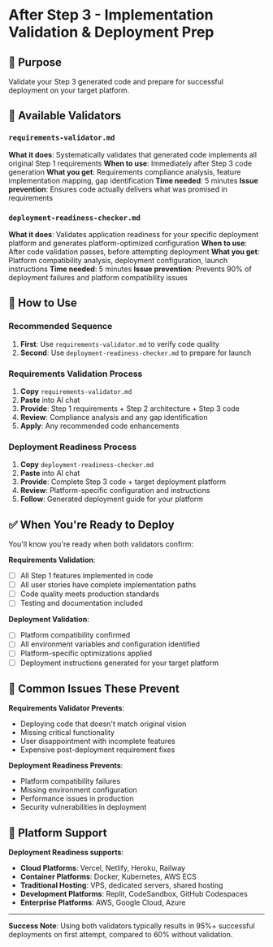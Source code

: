 # After Step 3 - Implementation Validation & Deployment Prep

## 🎯 Purpose
Validate your Step 3 generated code and prepare for successful deployment on your target platform.

## 🎯 Available Validators

### `requirements-validator.md`
**What it does**: Systematically validates that generated code implements all original Step 1 requirements
**When to use**: Immediately after Step 3 code generation
**What you get**: Requirements compliance analysis, feature implementation mapping, gap identification
**Time needed**: 5 minutes
**Issue prevention**: Ensures code actually delivers what was promised in requirements

### `deployment-readiness-checker.md` 
**What it does**: Validates application readiness for your specific deployment platform and generates platform-optimized configuration
**When to use**: After code validation passes, before attempting deployment
**What you get**: Platform compatibility analysis, deployment configuration, launch instructions
**Time needed**: 5 minutes
**Issue prevention**: Prevents 90% of deployment failures and platform compatibility issues

## 🚀 How to Use

### Recommended Sequence
1. **First**: Use `requirements-validator.md` to verify code quality
2. **Second**: Use `deployment-readiness-checker.md` to prepare for launch

### Requirements Validation Process
1. **Copy** `requirements-validator.md`
2. **Paste** into AI chat
3. **Provide**: Step 1 requirements + Step 2 architecture + Step 3 code
4. **Review**: Compliance analysis and any gap identification
5. **Apply**: Any recommended code enhancements

### Deployment Readiness Process  
1. **Copy** `deployment-readiness-checker.md`
2. **Paste** into AI chat
3. **Provide**: Complete Step 3 code + target deployment platform
4. **Review**: Platform-specific configuration and instructions
5. **Follow**: Generated deployment guide for your platform

## ✅ When You're Ready to Deploy

You'll know you're ready when both validators confirm:

**Requirements Validation**:
- [ ] All Step 1 features implemented in code
- [ ] All user stories have complete implementation paths
- [ ] Code quality meets production standards
- [ ] Testing and documentation included

**Deployment Validation**:
- [ ] Platform compatibility confirmed
- [ ] All environment variables and configuration identified
- [ ] Platform-specific optimizations applied
- [ ] Deployment instructions generated for your target platform

## 🚨 Common Issues These Prevent

**Requirements Validator Prevents**:
- Deploying code that doesn't match original vision
- Missing critical functionality 
- User disappointment with incomplete features
- Expensive post-deployment requirement fixes

**Deployment Readiness Prevents**:
- Platform compatibility failures
- Missing environment configuration
- Performance issues in production
- Security vulnerabilities in deployment

## 🎯 Platform Support

**Deployment Readiness supports**:
- **Cloud Platforms**: Vercel, Netlify, Heroku, Railway
- **Container Platforms**: Docker, Kubernetes, AWS ECS
- **Traditional Hosting**: VPS, dedicated servers, shared hosting
- **Development Platforms**: Replit, CodeSandbox, GitHub Codespaces
- **Enterprise Platforms**: AWS, Google Cloud, Azure

---

**Success Note**: Using both validators typically results in 95%+ successful deployments on first attempt, compared to 60% without validation.